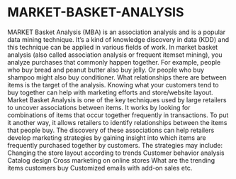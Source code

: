 # MARKET-BASKET-ANALYSIS

MARKET Basket Analysis (MBA) is an association analysis and is a popular data mining technique. It’s a kind of knowledge discovery in data (KDD) and this technique can be applied in various fields of work. In market basket analysis (also called association analysis or frequent itemset mining), you analyze purchases that commonly happen together. For example, people who buy bread and peanut butter also buy jelly. Or people who buy shampoo might also buy conditioner. What relationships there are between items is the target of the analysis. Knowing what your customers tend to buy together can help with marketing efforts and store/website layout. Market Basket Analysis is one of the key techniques used by large retailers to uncover associations between items. It works by looking for combinations of items that occur together frequently in transactions. To put it another way, it allows retailers to identify relationships between the items that people buy. The discovery of these associations can help retailers develop marketing strategies by gaining insight into which items are frequently purchased together by customers. The strategies may include: Changing the store layout according to trends Customer behavior analysis Catalog design Cross marketing on online stores What are the trending items customers buy Customized emails with add-on sales etc.
